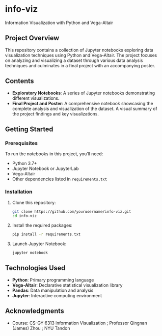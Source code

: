 # info-viz
Information Visualization with Python and Vega-Altair

## Project Overview

This repository contains a collection of Jupyter notebooks exploring data visualization techniques using Python and Vega-Altair. The project focuses on analyzing and visualizing a dataset through various data analysis techniques and culminates in a final project with an accompanying poster.

## Contents

- **Exploratory Notebooks**: A series of Jupyter notebooks demonstrating different visualizations.
- **Final Project and Poster**: A comprehensive notebook showcasing the complete analysis and visualization of the dataset. A visual summary of the project findings and key visualizations.

## Getting Started

### Prerequisites

To run the notebooks in this project, you'll need:

- Python 3.7+
- Jupyter Notebook or JupyterLab
- Vega-Altair
- Other dependencies listed in `requirements.txt`

### Installation

1. Clone this repository:
   ```bash
   git clone https://github.com/yourusername/info-viz.git
   cd info-viz
   ```

2. Install the required packages:
   ```bash
   pip install -r requirements.txt
   ```

3. Launch Jupyter Notebook:
   ```bash
   jupyter notebook
   ```

## Technologies Used

- **Python**: Primary programming language
- **Vega-Altair**: Declarative statistical visualization library
- **Pandas**: Data manipulation and analysis
- **Jupyter**: Interactive computing environment

## Acknowledgments

- Course: CS-GY 6313 Information Visualization ; Professor Qingnan (James) Zhou ; NYU Tandon

